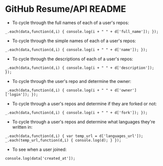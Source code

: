# GitHub Resume/API README

* To cycle through the full names of each of a user's repos:

`_.each(data,function(d,i)
{
    console.log(i + " " + d['full_name']);
});`

* To cycle through the simple names of each of a user's repos:

`_.each(data,function(d,i)
{
    console.log(i + " " + d['name']);
});`

* To cycle through the descriptions of each of a user's repos:

`_.each(data,function(d,i)
{
    console.log(i + " " + d['description']);
});`

* To cycle through the user's repo and determine the owner:

`_.each(data,function(d,i)
{
	console.log(i + " " + d['owner']['login']);
});`

* To cycle through a user's repos and determine if they are forked or not:

`_.each(data,function(d,i)
{
	console.log(i + " " + d['fork']);
});`

* To cycle through a user's repos and determine what languages they're written in:

`_.each(data,function(d,i)
{
	var temp_url = d['languages_url']);
    _.each(temp_url,function(d,i)
    {
        console.log(d);
    }
});`

* To see when a user joined:

`console.log(data['created_at']);`